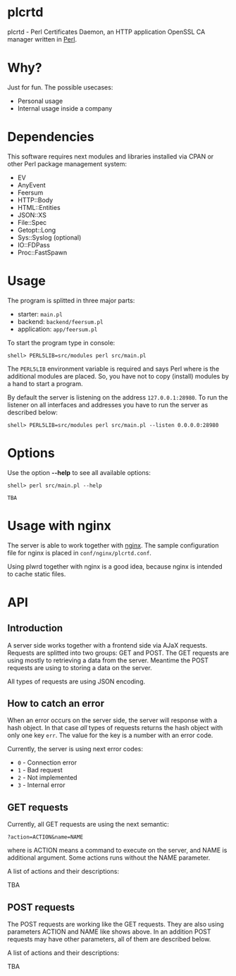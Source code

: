 # plcrtd #

plcrtd - Perl Certificates Daemon, an HTTP application OpenSSL CA manager 
written in [Perl](http://www.perl.org).

# Why? #

Just for fun. The possible usecases:

* Personal usage
* Internal usage inside a company

# Dependencies #

This software requires next modules and libraries installed
via CPAN or other Perl package management system:

* EV
* AnyEvent
* Feersum
* HTTP::Body
* HTML::Entities
* JSON::XS
* File::Spec
* Getopt::Long
* Sys::Syslog (optional)
* IO::FDPass
* Proc::FastSpawn

# Usage #

The program is splitted in three major parts:

* starter: <code>main.pl</code>
* backend: <code>backend/feersum.pl</code>
* application: <code>app/feersum.pl</code>

To start the program type in console:

```
shell> PERL5LIB=src/modules perl src/main.pl
```

The <code>PERL5LIB</code> environment variable is required and 
says Perl where is the additional modules are placed. So, 
you have not to copy (install) modules by a hand to start 
a program.

By default the server is listening on the address <code>127.0.0.1:28980</code>.
To run the listener on all interfaces and addresses you have to run
the server as described below:

```
shell> PERL5LIB=src/modules perl src/main.pl --listen 0.0.0.0:28980
```

# Options #

Use the option **--help** to see all available options:

```
shell> perl src/main.pl --help

TBA

```


# Usage with nginx #

The server is able to work together with [nginx](http://nginx.org).
The sample configuration file for nginx is placed in 
<code>conf/nginx/plcrtd.conf</code>.

Using plwrd together with nginx is a good idea, because nginx is intended 
to cache static files.

# API #

## Introduction ##

A server side works together with a frontend side via AJaX requests.
Requests are splitted into two groups: GET and POST. The GET requests
are using mostly to retrieving a data from the server. Meantime the
POST requests are using to storing a data on the server.

All types of requests are using JSON encoding.

## How to catch an error ##

When an error occurs on the server side, the server will response with
a hash object. In that case _all_ types of requests returns 
the hash object with only one key <code>err</code>.
The value for the key is a number with an error code.

Currently, the server is using next error codes:

* <code>0</code> - Connection error
* <code>1</code> - Bad request
* <code>2</code> - Not implemented
* <code>3</code> - Internal error


## GET requests ##

Currently, all GET requests are using the next semantic:

```
?action=ACTION&name=NAME
```

where is ACTION means a command to execute on the server,
and NAME is additional argument. Some actions runs without
the NAME parameter.

A list of actions and their descriptions:

TBA

## POST requests ##

The POST requests are working like the GET requests. They are
also using parameters ACTION and NAME like shows above. In an
addition POST requests may have other parameters, all of them
are described below.

A list of actions and their descriptions:

TBA
